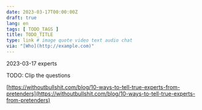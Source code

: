 ```yaml
---
date: 2023-03-17T00:00:00Z
draft: true
lang: en
tags: [ TODO_TAGS ]
title: TODO_TITLE
type: link # image quote video text audio chat
via: "[Who](http://example.com)"
---
```



2023-03-17 experts


TODO: Clip the questions

[https://withoutbullshit.com/blog/10-ways-to-tell-true-experts-from-pretenders](https://withoutbullshit.com/blog/10-ways-to-tell-true-experts-from-pretenders)

